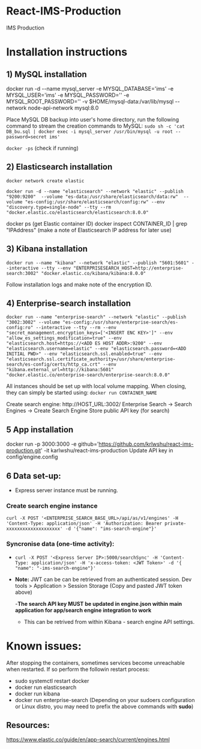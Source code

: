 # React-IMS-Production
IMS Production


# Installation instructions 


## 1) MySQL installation

docker run -d --name mysql_server -e MYSQL_DATABASE='ims' -e MYSQL_USER='ims' -e MYSQL_PASSWORD='<REDACTED>' -e MYSQL_ROOT_PASSWORD='<REDACTED>' -v $HOME/mysql-data:/var/lib/mysql --network node-api-network mysql:8.0

Place MySQL DB backup into user's home directory, run the following command to stream the creation commands to MySQL:
```sudo sh -c 'cat DB_bu.sql | docker exec -i mysql_server /usr/bin/mysql -u root --password=secret ims' ```

  
```docker -ps``` (check if running)
  
## 2) Elasticsearch installation
  
```docker network create elastic```
  
```docker run -d --name "elasticsearch" --network "elastic" --publish "9200:9200"  --volume "es-data:/usr/share/elasticsearch/data:rw"  --volume "es-config:/usr/share/elasticsearch/config:rw" --env "discovery.type=single-node" --tty --rm "docker.elastic.co/elasticsearch/elasticsearch:8.0.0"```
 
docker ps (get Elastic container ID)
docker inspect CONTAINER_ID | grep "IPAddress" (make a note of Elasticsearch IP address for later use)


## 3) Kibana installation
   
```docker run --name "kibana" --network "elastic" --publish "5601:5601" --interactive --tty --env "ENTERPRISESEARCH_HOST=http://enterprise-search:3002" "docker.elastic.co/kibana/kibana:8.0.0" ```
  
Follow installation logs and make note of the encryption ID.

## 4) Enterprise-search installation
```docker run --name "enterprise-search" --network "elastic" --publish "3002:3002" --volume "es-config:/usr/share/enterprise-search/es-config:ro" --interactive --tty --rm --env "secret_management.encryption_keys=['<INSERT ENC KEY>']" --env "allow_es_settings_modification=true" --env "elasticsearch.host=https://<ADD ES HOST ADDR>:9200" --env "elasticsearch.username=elastic" --env "elasticsearch.password=<ADD INITIAL PWD>" --env "elasticsearch.ssl.enabled=true" --env "elasticsearch.ssl.certificate_authority=/usr/share/enterprise-search/es-config/certs/http_ca.crt" --env "kibana.external_url=http://kibana:5601" "docker.elastic.co/enterprise-search/enterprise-search:8.0.0"```

  
  All instances should be set up with local volume mapping. When closing, they can simply be started using:
  ```docker run CONTAINER_NAME```
  
  Create search engine:
  http://HOST_URL:3002/
  Enterprise Search -> Search Engines -> Create Search Engine
  Store public API key (for search)
  

## 5 App installation
  
  docker run -p 3000:3000 -e github='https://github.com/krlwshu/react-ims-production.git' -it karlwshu/react-ims-production
  Update API key in config/engine.config

  
## 6 Data set-up:
  
  - Express server instance must be running.
  
  ### Create search engine instance
  
``` curl -X POST '<ENTERPRISE_SEARCH_BASE_URL>/api/as/v1/engines' -H 'Content-Type: application/json' -H 'Authorization: Bearer private-xxxxxxxxxxxxxxxxxxxx' -d '{"name": "ims-search-engine"}' ```
  
 ### Syncronise data (one-time activity):
  - ``` curl -X POST '<Express Server IP>:5000/searchSync' -H 'Content-Type: application/json' -H 'x-access-token: <JWT Token>' -d '{ "name": "-ims-search-engine"}' ```
- **Note:** JWT can be can be retrieved from an authenticated session. Dev tools > Application > Session Storage (Copy and pasted JWT token above)
  
  -**The search API key MUST be updated in engine.json within main application for app/search engine integration to work**
  - This can be retrived from within Kibana - search engine API settings.
  
# Known issues:
  
  After stopping the containers, sometimes services become unreachable when restarted. If so perform the followin restart process:
  
  - sudo systemctl restart docker
  - docker run elasticsearch
  - docker run kibana
  - docker run enterprise-search
  (Depending on your sudoers configuration or Linux distro, you may need to prefix the above commands with **sudo**)

  ## Resources:
  https://www.elastic.co/guide/en/app-search/current/engines.html
